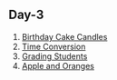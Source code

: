 ## Day-3

1. <a href="https://www.hackerrank.com/challenges/birthday-cake-candles"> Birthday Cake Candles </a>
2. <a href="https://www.hackerrank.com/challenges/time-conversion"> Time Conversion</a>
3. <a href="https://www.hackerrank.com/challenges/grading"> Grading Students</a>
4. <a href="https://www.hackerrank.com/challenges/apple-and-orange"> Apple and Oranges </a>
